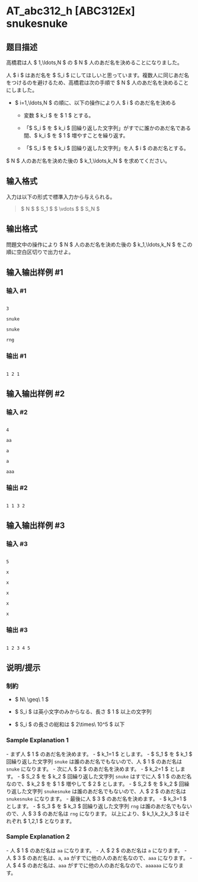 # AT_abc312_h [ABC312Ex] snukesnuke

## 题目描述

[problemUrl]: https://atcoder.jp/contests/abc312/tasks/abc312_h

高橋君は人 $ 1,\ldots,N $ の $ N $ 人のあだ名を決めることになりました。

人 $ i $ はあだ名を $ S_i $ にしてほしいと思っています。複数人に同じあだ名をつけるのを避けるため、高橋君は次の手順で $ N $ 人のあだ名を決めることにしました。

- $ i=1,\ldots,N $ の順に、以下の操作により人 $ i $ のあだ名を決める
  - 変数 $ k_i $ を $ 1 $ とする。
  - 「$ S_i $ を $ k_i $ 回繰り返した文字列」がすでに誰かのあだ名である間、$ k_i $ を $ 1 $ 増やすことを繰り返す。
  - 「$ S_i $ を $ k_i $ 回繰り返した文字列」を人 $ i $ のあだ名とする。
 
$ N $ 人のあだ名を決めた後の $ k_1,\ldots,k_N $ を求めてください。

## 输入格式

入力は以下の形式で標準入力から与えられる。

> $ N $ $ S_1 $ $ \vdots $ $ S_N $

## 输出格式

問題文中の操作により $ N $ 人のあだ名を決めた後の $ k_1,\ldots,k_N $ をこの順に空白区切りで出力せよ。

## 输入输出样例 #1

### 输入 #1

```
3
snuke
snuke
rng
```

### 输出 #1

```
1 2 1
```

## 输入输出样例 #2

### 输入 #2

```
4
aa
a
a
aaa
```

### 输出 #2

```
1 1 3 2
```

## 输入输出样例 #3

### 输入 #3

```
5
x
x
x
x
x
```

### 输出 #3

```
1 2 3 4 5
```

## 说明/提示

### 制約

- $ N\ \geq\ 1 $
- $ S_i $ は英小文字のみからなる、長さ $ 1 $ 以上の文字列
- $ S_i $ の長さの総和は $ 2\times\ 10^5 $ 以下
 
### Sample Explanation 1

\- まず人 $ 1 $ のあだ名を決めます。 - $ k_1=1 $ とします。 - $ S_1 $ を $ k_1 $ 回繰り返した文字列 `snuke` は誰のあだ名でもないので、人 $ 1 $ のあだ名は `snuke` になります。 - 次に人 $ 2 $ のあだ名を決めます。 - $ k_2=1 $ とします。 - $ S_2 $ を $ k_2 $ 回繰り返した文字列 `snuke` はすでに人 $ 1 $ のあだ名なので、$ k_2 $ を $ 1 $ 増やして $ 2 $ とします。 - $ S_2 $ を $ k_2 $ 回繰り返した文字列 `snukesnuke` は誰のあだ名でもないので、人 $ 2 $ のあだ名は `snukesnuke` になります。 - 最後に人 $ 3 $ のあだ名を決めます。 - $ k_3=1 $ とします。 - $ S_3 $ を $ k_3 $ 回繰り返した文字列 `rng` は誰のあだ名でもないので、人 $ 3 $ のあだ名は `rng` になります。 以上により、$ k_1,k_2,k_3 $ はそれぞれ $ 1,2,1 $ となります。

### Sample Explanation 2

\- 人 $ 1 $ のあだ名は `aa` になります。 - 人 $ 2 $ のあだ名は `a` になります。 - 人 $ 3 $ のあだ名は、`a`, `aa` がすでに他の人のあだ名なので、`aaa` になります。 - 人 $ 4 $ のあだ名は、`aaa` がすでに他の人のあだ名なので、`aaaaaa` になります。